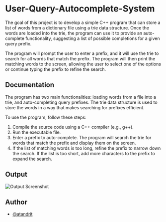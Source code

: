 
# User-Query-Autocomplete-System

The goal of this project is to develop a simple C++ program that can store a list of words from a dictionary file using a trie data structure. Once the words are loaded into the trie, the program can use it to provide an auto-complete functionality, suggesting a list of possible completions for a given query prefix.

The program will prompt the user to enter a prefix, and it will use the trie to search for all words that match the prefix. The program will then print the matching words to the screen, allowing the user to select one of the options or continue typing the prefix to refine the search.

## Documentation


The program has two main functionalities: loading words from a file into a trie, and auto-completing query prefixes. The trie data structure is used to store the words in a way that makes searching for prefixes efficient.

To use the program, follow these steps:

1. Compile the source code using a C++ compiler (e.g., g++).
2. Run the executable file.
3. Enter a prefix to auto-complete. The program will search the  trie for words that match the prefix and display them on the screen.
4. If the list of matching words is too long, refine the prefix to narrow down the search. If the list is too short, add more characters to the prefix to expand the search.
## Output

![Output Screenshot](https://user-images.githubusercontent.com/91213354/222547552-022c39f0-41f0-4274-b51a-84fd4d0bf6bc.png)


## Author

- [@atandrit](https://github.com/atandrit)

